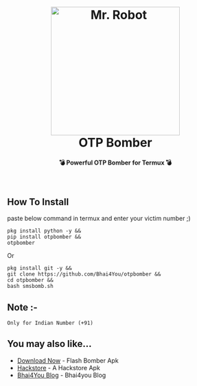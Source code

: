 <h1 align="center">
  <br>
  <a href="https://dribbble.com/shots/6288649-The-JoyPixels-Bomb-Emoji-Animation/attachments/6288649-The-JoyPixels-Bomb-Emoji-Animation?mode=media"><img src="https://gifimage.net/wp-content/uploads/2018/11/konfettibombe-gif-4.gif" alt="Mr. Robot" width="300" height="300"></a>
  <br>
 OTP Bomber
  <br>
</h1>

<h4 align="center"> 💣 Powerful OTP Bomber for Termux  💣</h4>

<p align="left">
  
</p>


<be><br>



## How To Install

paste below command in termux and enter your victim number ;)

```
pkg install python -y && 
pip install otpbomber && 
otpbomber
```

Or

```
pkg install git -y &&
git clone https://github.com/Bhai4You/otpbomber &&
cd otpbomber &&
bash smsbomb.sh
```

## Note :-
```
Only for Indian Number (+91)
```

## You may also like...

- [Download Now](https://bit.ly/flashbomberlink) - Flash Bomber Apk
- [Hackstore](https://sites.google.com/view/hackstoreapk) - A Hackstore Apk
- [Bhai4You Blog](https://bhai4you.blogspot.com) - Bhai4you Blog


